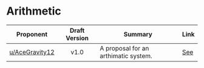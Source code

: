 # Arithmetic

| Proponent                                             | Draft Version | Summary                                                                | Link                                                                                                    |
| ----------------------------------------------------- | :-----------: | ---------------------------------------------------------------------- | ------------------------------------------------------------------------------------------------------- |
| [u/AceGravity12](https://www.reddit.com/u/AceGravity12)       |     v1.0      | A proposal for an arthimatic system. | [See](https://www.reddit.com/r/EncapsulatedLanguage/comments/i4gqw2/arthimatic_system_proposal/) |